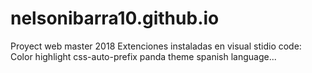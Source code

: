 # nelsonibarra10.github.io
Proyect web master 2018
Extenciones instaladas en visual stidio code:
  Color highlight
  css-auto-prefix
  panda theme
  spanish language...
